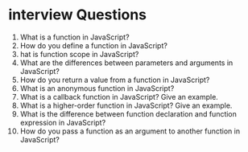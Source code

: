 
# interview Questions 
1. What is a function in JavaScript?
2. How do you define a function in JavaScript?
3. hat is function scope in JavaScript?
4. What are the differences between parameters and arguments in JavaScript?
5. How do you return a value from a function in JavaScript?
6. What is an anonymous function in JavaScript?
7. What is a callback function in JavaScript? Give an example.
8. What is a higher-order function in JavaScript? Give an example.
9. What is the difference between function declaration and function expression in JavaScript?
10. How do you pass a function as an argument to another function in JavaScript?

